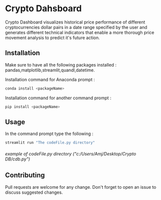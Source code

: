 # Crypto Dahsboard

Crypto Dashboard visualizes historical price performance of different cryptocurrencies dollar pairs in a date range
specified by the user and generates different technical indicators that enable a more thorough price movement analysis to predict it's future action.

## Installation

Make sure to have all the following packages installed : pandas,matplotlib,streamlit,quandl,datetime.

Installation command for Anaconda prompt :
```bash
conda install <packageName>
```

Installation command for another command prompt :
```bash
pip install <packageName>
```
## Usage

In the command prompt type the following :
```bash
streamlit run "The codeFile.py directory"
```
###### example of codeFile.py directory ("c:/Users/Amj/Desktop/Crypto DB/cdb.py")

## Contributing
Pull requests are welcome for any change.
Don't forget to open an issue to discuss suggested changes.